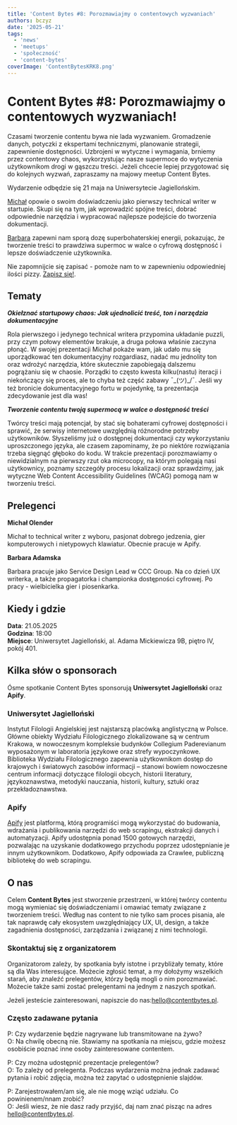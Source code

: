 ```yaml
---
title: 'Content Bytes #8: Porozmawiajmy o contentowych wyzwaniach'
authors: bczyz
date: '2025-05-21'
tags:
  - 'news'
  - 'meetups'
  - 'społeczność'
  - 'content-bytes'
coverImage: 'ContentBytesKRK8.png'
---
```


# Content Bytes #8: Porozmawiajmy o contentowych wyzwaniach!

Czasami tworzenie contentu bywa nie lada wyzwaniem. Gromadzenie danych, potyczki z ekspertami technicznymi, planowanie strategii, zapewnienie dostępności. Uzbrojeni w wytyczne i wymagania, brniemy przez contentowy chaos, wykorzystując nasze supermoce do wytyczenia użytkownikom drogi w gąszczu treści.
Jeżeli chcecie lepiej przygotować się do kolejnych wyzwań, zapraszamy na majowy meetup Content Bytes.

Wydarzenie odbędzie się 21 maja na Uniwersytecie Jagiellońskim.

<!--truncate-->

[Michał](https://www.linkedin.com/in/michal-olender/) opowie o swoim doświadczeniu jako pierwszy technical writer w startupie. Skupi się na tym, jak wprowadzić spójne treści, dobrać odpowiednie narzędzia i wypracować najlepsze podejście do tworzenia dokumentacji.

[Barbara](https://www.linkedin.com/in/barbura-adamska/) zapewni nam sporą dozę superbohaterskiej energii, pokazując, że tworzenie treści to prawdziwa supermoc w walce o cyfrową dostępność i lepsze doświadczenie użytkownika.

Nie zapomnijcie się zapisać - pomoże nam to w zapewnieniu odpowiedniej ilości pizzy. [Zapisz się!](https://lu.ma/vnnxohf3).

## Tematy

**_Okiełznać startupowy chaos: Jak ujednolicić treść, ton i narzędzia dokumentacyjne_**

Rola pierwszego i jedynego technical writera przypomina układanie puzzli, przy czym połowy elementów brakuje, a druga połowa właśnie zaczyna płonąć. W swojej prezentacji Michał pokaże wam, jak udało mu się uporządkować ten dokumentacyjny rozgardiasz, nadać mu jednolity ton oraz wdrożyć narzędzia, które skutecznie zapobiegają dalszemu pogrążaniu się w chaosie. Porządki to często kwesta kilku(nastu) iteracji i niekończący się proces, ale to chyba też część zabawy ¯\_(ツ)_/¯.
Jeśli wy też bronicie dokumentacyjnego fortu w pojedynkę, ta prezentacja zdecydowanie jest dla was!


**_Tworzenie contentu twoją supermocą w walce o dostępność treści_**

Twórcy treści mają potencjał, by stać się bohaterami cyfrowej dostępności i sprawić, że serwisy internetowe uwzględnią różnorodne potrzeby użytkowników. Słyszeliśmy już o dostępnej dokumentacji czy wykorzystaniu uproszczonego języka, ale czasem zapominamy, że po niektóre rozwiązania trzeba sięgnąć głęboko do kodu. W trakcie prezentacji porozmawiamy o niewidzialnym na pierwszy rzut oka microcopy, na którym polegają nasi użytkownicy, poznamy szczegóły procesu lokalizacji oraz sprawdzimy, jak wytyczne Web Content Accessibility Guidelines (WCAG) pomogą nam w tworzeniu treści.


## Prelegenci

**Michał Olender**

Michał to technical writer z wyboru, pasjonat dobrego jedzenia, gier komputerowych i nietypowych klawiatur. Obecnie pracuje w Apify.

**Barbara Adamska**

Barbara pracuje jako Service Design Lead w CCC Group. Na co dzień UX writerka, a także propagatorka i championka dostępności cyfrowej. Po pracy - wielbicielka gier i piosenkarka.

## Kiedy i gdzie

**Data**: 21.05.2025 <br /> **Godzina**: 18:00 <br /> **Miejsce**: Uniwersytet Jagielloński, al. Adama Mickiewicza 9B, piętro IV, pokój 401.

## Kilka słów o sponsorach

Ósme spotkanie Content Bytes sponsorują **Uniwersytet Jagielloński** oraz **Apify**.

### Uniwersytet Jagielloński

Instytut Filologii Angielskiej jest najstarszą placówką anglistyczną w Polsce. Główne obiekty Wydziału Filologicznego zlokalizowane są w centrum Krakowa, w nowoczesnym kompleksie budynków Collegium Paderevianum wyposażonym w laboratoria językowe oraz strefy wypoczynkowe. Biblioteka Wydziału Filologicznego zapewnia użytkownikom dostęp do krajowych i światowych zasobów informacji – stanowi bowiem nowoczesne centrum informacji dotyczące filologii obcych, historii literatury, językoznawstwa, metodyki nauczania, historii, kultury, sztuki oraz przekładoznawstwa.


### Apify

[Apify](https://apify.com/) jest platformą, którą programiści mogą wykorzystać do budowania, wdrażania i publikowania narzędzi do web scrapingu, ekstrakcji danych i automatyzacji. Apify udostępnia ponad 1500 gotowych narzędzi, pozwalając na uzyskanie dodatkowego przychodu poprzez udostępnianie je innym użytkownikom. Dodatkowo, Apify odpowiada za Crawlee, publiczną bibliotekę do web scrapingu.

## O nas

Celem **Content Bytes** jest stworzenie przestrzeni, w której twórcy contentu
mogą wymieniać się doświadczeniami i omawiać tematy związane z tworzeniem
treści. Według nas content to nie tylko sam proces pisania, ale tak
naprawdę cały ekosystem uwzględniający UX, UI, design, a także zagadnienia
dostępności, zarządzania i związanej z nimi technologii.

### Skontaktuj się z organizatorem

Organizatorom zależy, by spotkania były istotne i przybliżały tematy, które są
dla Was interesujące. Możecie zgłosić temat, a my dołożymy wszelkich starań, aby
znaleźć prelegentów, którzy będą mogli o nim porozmawiać. Możecie także sami
zostać prelegentami na jednym z naszych spotkań.

Jeżeli jesteście zainteresowani, napiszcie do nas:[hello@contentbytes.pl](mailto:hello@contentbytes.pl).

### Często zadawane pytania

P: Czy wydarzenie będzie nagrywane lub transmitowane na żywo? <br /> O: Na
chwilę obecną nie. Stawiamy na spotkania na miejscu, gdzie możesz osobiście
poznać inne osoby zainteresowane contentem.

P: Czy można udostępnić prezentacje prelegentów? <br /> O: To zależy od
prelegenta. Podczas wydarzenia można jednak zadawać pytania i robić zdjęcia,
można też zapytać o udostępnienie slajdów.

P: Zarejestrowałem/am się, ale nie mogę wziąć udziału. Co powinienem/nnam
zrobić? <br /> O: Jeśli wiesz, że nie dasz rady przyjść, daj nam znać pisząc na
adres [hello@contentbytes.pl](mailto:hello@contentbytes.pl).

